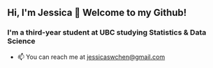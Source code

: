 ## Hi, I'm Jessica 👋 Welcome to my Github!
### I'm a third-year student at UBC studying Statistics & Data Science

- 📫 You can reach me at jessicaswchen@gmail.com


